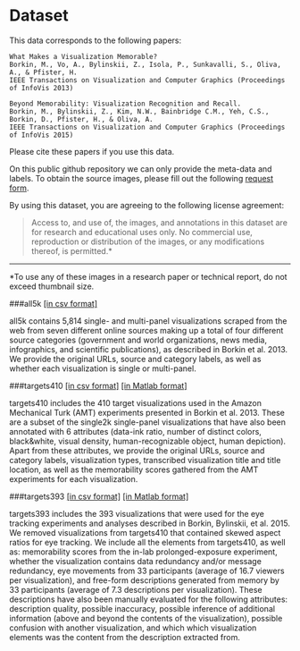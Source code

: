 # Dataset

This data corresponds to the following papers: 

```
What Makes a Visualization Memorable?
Borkin, M., Vo, A., Bylinskii, Z., Isola, P., Sunkavalli, S., Oliva, A., & Pfister, H.
IEEE Transactions on Visualization and Computer Graphics (Proceedings of InfoVis 2013)
```

```
Beyond Memorability: Visualization Recognition and Recall.
Borkin, M., Bylinskii, Z., Kim, N.W., Bainbridge C.M., Yeh, C.S., Borkin, D., Pfister, H., & Oliva, A.
IEEE Transactions on Visualization and Computer Graphics (Proceedings of InfoVis 2015)
```

Please cite these papers if you use this data.

On this public github repository we can only provide the meta-data and labels.
To obtain the source images, please fill out the following [request form](http://massvis.mit.edu/#data).

By using this dataset, you are agreeing to the following license agreement:
> Access to, and use of, the images, and annotations in this dataset are for research and educational uses only. No commercial use, reproduction or distribution of the images, or any modifications thereof, is permitted.* 

---

*To use any of these images in a research paper or technical report, do not exceed thumbnail size.

###all5k [[in csv format]](https://github.com/massvis/dataset/blob/master/csv_files/all5k_metadata.csv)

all5k contains 5,814 single- and multi-panel visualizations scraped from the web from seven different online sources making up a total of four different source categories (government and world organizations, news media, infographics, and scientific publications), as described in Borkin et al. 2013. We provide the original URLs, source and category labels, as well as whether each visualization is single or multi-panel. 

###targets410 [[in csv format]](https://github.com/massvis/dataset/blob/master/csv_files/README_targets410.md)  [[in Matlab format]](https://github.com/massvis/dataset/blob/master/matlab_files/README_targets410.md)

targets410 includes the 410 target visualizations used in the Amazon Mechanical Turk (AMT) experiments presented in Borkin et al. 2013. These are a subset of the single2k single-panel visualizations that have also been annotated with 6 attributes (data-ink ratio, number of distinct colors, black&white, visual density, human-recognizable object, human depiction). Apart from these attributes, we provide the original URLs, source and category labels, visualization types, transcribed visualization title and title location, as well as the memorability scores gathered from the AMT experiments for each visualization. 

###targets393 [[in csv format]](https://github.com/massvis/dataset/blob/master/csv_files/README_targets393.md)  [[in Matlab format]](https://github.com/massvis/dataset/blob/master/matlab_files/README_targets393.md)

targets393 includes the 393 visualizations that were used for the eye tracking experiments and analyses described in Borkin, Bylinskii, et al. 2015. We removed visualizations from targets410 that contained skewed aspect ratios for eye tracking. We include all the elements from targets410, as well as: memorability scores from the in-lab prolonged-exposure experiment, whether the visualization contains data redundancy and/or message redundancy, eye movements from 33 participants (average of 16.7 viewers per visualization), and free-form descriptions generated from memory by 33 participants (average of 7.3 descriptions per visualization). These descriptions have also been manually evaluated for the following attributes: description quality, possible inaccuracy, possible inference of additional information (above and beyond the contents of the visualization), possible confusion with another visualization, and which which visualization elements was the content from the description extracted from.


